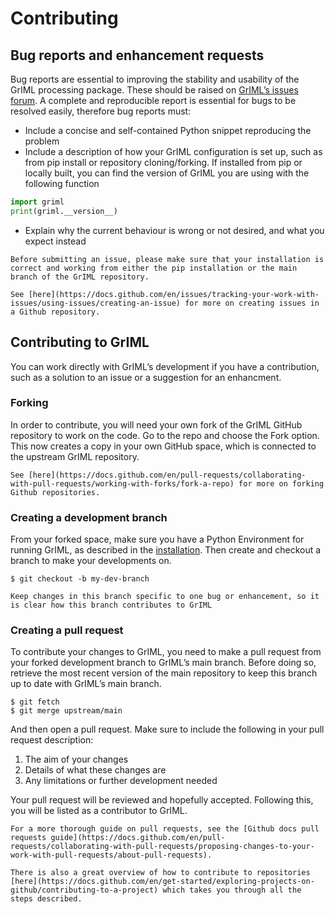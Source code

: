 # Contributing

## Bug reports and enhancement requests

Bug reports are essential to improving the stability and usability of the GrIML processing package. These should be raised on [GrIML’s issues forum](https://github.com/GEUS-Glaciology-and-Climate/GrIML/issues). A complete and reproducible report is essential for bugs to be resolved easily, therefore bug reports must:

- Include a concise and self-contained Python snippet reproducing the problem
- Include a description of how your GrIML configuration is set up, such as from pip install or repository cloning/forking. If installed from pip or locally built, you can find the version of GrIML you are using with the following function

```python
import griml
print(griml.__version__)
```

- Explain why the current behaviour is wrong or not desired, and what you expect instead

```{important}
Before submitting an issue, please make sure that your installation is correct and working from either the pip installation or the main branch of the GrIML repository.
```

```{note}
See [here](https://docs.github.com/en/issues/tracking-your-work-with-issues/using-issues/creating-an-issue) for more on creating issues in a Github repository.
```

## Contributing to GrIML

You can work directly with GrIML’s development if you have a contribution, such as a solution to an issue or a suggestion for an enhancment.

### Forking

In order to contribute, you will need your own fork of the GrIML GitHub repository to work on the code. Go to the repo and choose the Fork option. This now creates a copy in your own GitHub space, which is connected to the upstream GrIML repository.

```{note}
See [here](https://docs.github.com/en/pull-requests/collaborating-with-pull-requests/working-with-forks/fork-a-repo) for more on forking Github repositories.
```

### Creating a development branch

From your forked space, make sure you have a Python Environment for running GrIML, as described in the [installation](https://griml.readthedocs.io/en/latest/installation.html). Then create and checkout a branch to make your developments on.

```
$ git checkout -b my-dev-branch
```

```{important}
Keep changes in this branch specific to one bug or enhancement, so it is clear how this branch contributes to GrIML
```

### Creating a pull request

To contribute your changes to GrIML, you need to make a pull request from your forked development branch to GrIML’s main branch. Before doing so, retrieve the most recent version of the main repository to keep this branch up to date with GrIML’s main branch.

```
$ git fetch
$ git merge upstream/main
```

And then open a pull request. Make sure to include the following in your pull request description:

1. The aim of your changes
2. Details of what these changes are
3. Any limitations or further development needed

Your pull request will be reviewed and hopefully accepted. Following this, you will be listed as a contributor to GrIML. 

```{note}
For a more thorough guide on pull requests, see the [Github docs pull requests guide](https://docs.github.com/en/pull-requests/collaborating-with-pull-requests/proposing-changes-to-your-work-with-pull-requests/about-pull-requests). 
```

```{note}
There is also a great overview of how to contribute to repositories [here](https://docs.github.com/en/get-started/exploring-projects-on-github/contributing-to-a-project) which takes you through all the steps described.
```
